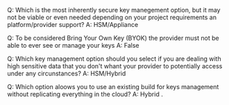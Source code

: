 Q: Which is the most inherently secure key manegement option, but it may not be viable or even needed depending on your project requirements an platform/provider support?
A: HSM/Appliance

Q: To be considered Bring Your Own Key (BYOK) the provider must not be able to ever see or manage your keys
A: False

Q: Which key management option should you select if you are dealing with high sensitive data that you don't whant your provider to potentially access under any circunstances?
A: HSM/Hybrid

Q: Which option aloows you to use an existing build for keys management without replicating everything in the cloud?
A: Hybrid
.